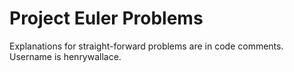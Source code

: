 # Project Euler Problems

Explanations for straight-forward problems are in code comments. Username is henrywallace.